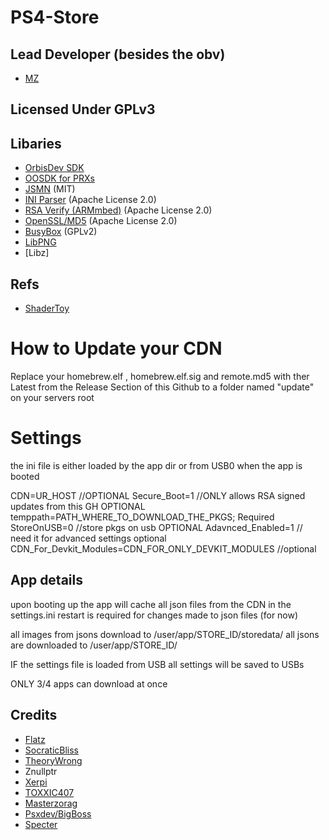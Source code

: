 # PS4-Store


## Lead Developer (besides the obv)
- [MZ](https://twitter.com/Masterzorag)


## Licensed Under GPLv3



## Libaries


- [OrbisDev SDK](https://github.com/orbisdev/orbisdev) 
- [OOSDK for PRXs](https://github.com/OpenOrbis/OpenOrbis-PS4-Toolchain) 
- [JSMN](https://github.com/zserge/jsmn) (MIT)
- [INI Parser](https://github.com/0xe1f/psplib/tree/master/libpsp) (Apache License 2.0)
- [RSA Verify (ARMmbed)](https://github.com/ARMmbed/mbedtls) (Apache License 2.0)
- [OpenSSL/MD5](https://github.com/openssl/openssl) (Apache License 2.0)
- [BusyBox](https://elixir.bootlin.com/busybox/0.39/source) (GPLv2)
- [LibPNG](https://github.com/glennrp/libpng) 
- [Libz]

## Refs
- [ShaderToy](shadertoy.com) 



# How to Update your CDN

Replace your homebrew.elf , homebrew.elf.sig and remote.md5 with ther Latest from the Release Section of this Github to a folder named "update" on your servers root

# Settings

the ini file is either loaded by the app dir or from USB0 when the app is booted

CDN=UR_HOST //OPTIONAL
Secure_Boot=1 //ONLY allows RSA signed updates from this GH OPTIONAL
temppath=PATH_WHERE_TO_DOWNLOAD_THE_PKGS; Required
StoreOnUSB=0 //store pkgs on usb OPTIONAL
Adavnced_Enabled=1 // need it for advanced settings optional
CDN_For_Devkit_Modules=CDN_FOR_ONLY_DEVKIT_MODULES //optional
 
## App details

upon booting up the app will cache all json files from the CDN in the settings.ini
restart is required for changes made to json files (for now)

all images from jsons download to /user/app/STORE_ID/storedata/
all jsons are downloaded to /user/app/STORE_ID/

IF the settings file is loaded from USB all settings will be saved to USBs

ONLY 3/4 apps can download at once

## Credits

- [Flatz](https://twitter.com/flat_z)
- [SocraticBliss](https://twitter.com/SocraticBliss)
- [TheoryWrong](https://twitter.com/TheoryWrong)
- Znullptr
- [Xerpi](https://twitter.com/xerpi)
- [TOXXIC407](https://twitter.com/TOXXIC_407)
- [Masterzorag](https://twitter.com/masterzorag)
- [Psxdev/BigBoss](https://twitter.com/psxdev)
- [Specter](https://twitter.com/SpecterDev)


